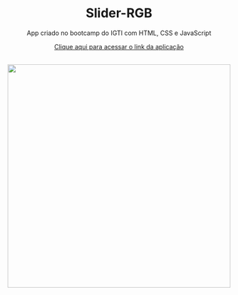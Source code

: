 <h1 align="center">Slider-RGB</h1>

<p align="center">
 App criado no bootcamp do IGTI com HTML, CSS e JavaScript
</p>

<div align="center">
<a href="https://slider-rgb.vercel.app/">
Clique aqui para acessar o link da aplicação
</a>
</div>

<br />
 
<p align="center">
 <img src="https://i.imgur.com/VI6f9Og.png" width="500px"/>
</p>
